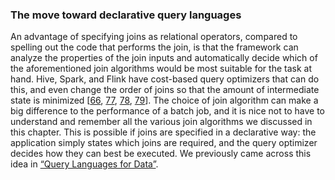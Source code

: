 ### The move toward declarative query languages 
An advantage of specifying joins as relational operators, compared to spelling out the code that
performs the join, is that the framework can analyze the properties of the join inputs and
automatically decide which of the aforementioned join algorithms would be most suitable for the task
at hand. Hive, Spark, and Flink have cost-based query optimizers that can do this, and even change
the order of joins so that the amount of intermediate state is minimized
[[66](ch10.html#Alexandrov2014jb),
[77](ch10.html#Huske2015vm),
[78](ch10.html#Mokhtar2015vg),
[79](ch10.html#Armbrust2015dy)]. 
The choice of join algorithm can make a big difference to the performance of a batch job, and it is
nice not to have to understand and remember all the various join algorithms we discussed in this
chapter. This is possible if joins are specified in a declarative way: the application simply
states which joins are required, and the query optimizer decides how they can best be executed.
We previously came across this idea in [“Query Languages for Data”](ch02.html#sec_datamodels_query).
